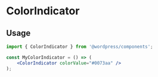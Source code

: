 # ColorIndicator

## Usage

```jsx
import { ColorIndicator } from '@wordpress/components';

const MyColorIndicator = () => (
	<ColorIndicator colorValue="#0073aa" />
);
```
